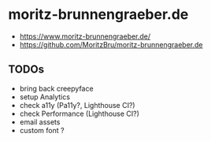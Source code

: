 # moritz-brunnengraeber.de

- https://www.moritz-brunnengraeber.de/
- https://github.com/MoritzBru/moritz-brunnengraeber.de

## TODOs

- bring back creepyface
- setup Analytics
- check a11y (Pa11y?, Lighthouse CI?)
- check Performance (Lighthouse CI?)
- email assets
- custom font ?

